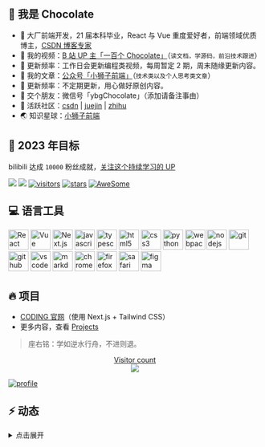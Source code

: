 ## :chocolate_bar: 我是 Chocolate 

- :apple: 大厂前端开发，21 届本科毕业，React 与 Vue 重度爱好者，前端领域优质博主，[CSDN 博客专家](https://chocolate.blog.csdn.net/)
- :cookie: 我的视频：[B 站 UP 主「一百个 Chocolate」](https://space.bilibili.com/351534170)（`读文档，学源码，前沿技术跟进`）
- :strawberry: 更新频率：工作日会更新编程类视频，每周暂定 2 期，周末随缘更新内容。
- :honey_pot: 我的文章：[公众号「小狮子前端」](https://img-blog.csdnimg.cn/img_convert/43c196751f4984c71011557d06e7e9b6.png)（`技术类以及个人思考类文章`）
- :strawberry: 更新频率：不定期更新，用心做好原创内容。
- :tangerine: 交个朋友：微信号「ybgChocolate」（添加请备注事由）
- :watermelon: 活跃社区：[csdn](https://chocolate.blog.csdn.net/) | [juejin](https://juejin.im/user/2981531267112520) | [zhihu](https://www.zhihu.com/people/100chocolate)
- :earth_asia: 知识星球：[小狮子前端](https://chodocs.cn/zsxq.html)

## :dart: 2023 年目标 

bilibili 达成 `10000` 粉丝成就，[关注这个持续学习的 UP](https://space.bilibili.com/351534170)

<a href="https://space.bilibili.com/351534170"><img src="https://img.shields.io/badge/dynamic/json?labelColor=FE7398&logo=bilibili&logoColor=white&label=bilibili%20fans&color=00aeec&query=%24.data.totalSubs&url=https%3A%2F%2Fapi.spencerwoo.com%2Fsubstats%2F%3Fsource%3Dbilibili%26queryKey%3D351534170" /></a> <a href="https://github.com/Chocolate1999"><img src="https://img.shields.io/github/stars/Chocolate1999?color=faf408&label=github%20stars&logo=github" /></a>
[![visitors](https://visitor-badge.laobi.icu/badge?page_id=Chocolate1999.Chocolate1999)](https://visitor-badge.laobi.icu/badge?page_id=Chocolate1999.Chocolate1999)
[![stars](https://img.shields.io/github/stars/Chocolate1999?color=fefb7b&logo=Undertale)](https://github-readme-stats.vercel.app/api?username=Chocolate1999&hide_title=false&hide_border=true&show_icons=true&include_all_commits=true&line_height=20&bg_color=0,EC6C6C,FFD479,FFFC79,73FA79&theme=graywhite&locale=cn)
[![AweSome](https://img.shields.io/badge/Awesome-Chocolate-c780fa?logo=Awesome-Lists)](https://github.com/Chocolate1999/awesome-stars-chocolate#readme)

## :computer: 语言工具

<div style="flex">
<img src="https://cdn.jsdelivr.net/gh/devicons/devicon/icons/react/react-original.svg" width="40" height="40" alt="React"/>
<img src="https://cdn.jsdelivr.net/gh/devicons/devicon/icons/vuejs/vuejs-original.svg" width="40" height="40" alt="Vue"/>
<img src="https://cdn.jsdelivr.net/gh/devicons/devicon/icons/nextjs/nextjs-original.svg" width="40" height="40" alt="Next.js"/>
<img src="https://cdn.jsdelivr.net/gh/devicons/devicon/icons/javascript/javascript-original.svg" width="40" height="40" alt="javascript"/>
<img src="https://cdn.jsdelivr.net/gh/devicons/devicon/icons/typescript/typescript-original.svg"  width="40" height="40" alt="typescript"/>
<img src="https://cdn.jsdelivr.net/gh/devicons/devicon/icons/html5/html5-original.svg" width="40" height="40" alt="html5"/>
<img src="https://cdn.jsdelivr.net/gh/devicons/devicon/icons/css3/css3-original.svg" width="40" height="40" alt="css3"/>
<img src="https://cdn.jsdelivr.net/gh/devicons/devicon/icons/python/python-original.svg" width="40" height="40" alt="python"/>
<img src="https://cdn.jsdelivr.net/gh/devicons/devicon/icons/webpack/webpack-original.svg" width="40" height="40" alt="webpack"/>
<img src="https://cdn.jsdelivr.net/gh/devicons/devicon/icons/nodejs/nodejs-original.svg" width="40" height="40" alt="nodejs"/>
<img src="https://cdn.jsdelivr.net/gh/devicons/devicon/icons/git/git-original.svg" width="40" height="40" alt="git"/>
<img src="https://cdn.jsdelivr.net/gh/devicons/devicon/icons/github/github-original.svg"  width="40" height="40" alt="github"/>
<img src="https://cdn.jsdelivr.net/gh/devicons/devicon/icons/vscode/vscode-original.svg" width="40" height="40" alt="vscode"/>
<img src="https://cdn.jsdelivr.net/gh/devicons/devicon/icons/markdown/markdown-original.svg" width="40" height="40" alt="markdown"/>
<img src="https://cdn.jsdelivr.net/gh/devicons/devicon/icons/chrome/chrome-original.svg" width="40" height="40" alt="chrome"/>
<img src="https://cdn.jsdelivr.net/gh/devicons/devicon/icons/firefox/firefox-original.svg" width="40" height="40" alt="firefox"/>          
<img src="https://cdn.jsdelivr.net/gh/devicons/devicon/icons/safari/safari-original.svg" width="40" height="40" alt="safari"/>          
<img src="https://cdn.jsdelivr.net/gh/devicons/devicon/icons/figma/figma-original.svg" width="40" height="40" alt="figma"/>

</div>

## :fire: 项目 

- [CODING 官网](https://coding.net/)（使用 Next.js + Tailwind CSS）
- 更多内容，查看 [Projects](https://blog.yangchaoyi.vip/projects)

> 座右铭：学如逆水行舟，不进则退。

<a href="https://alili.tech"><p align="center"> Visitor count<br> <img src="https://profile-counter.glitch.me/Chocolate1999/count.svg" /></a>

[![profile](https://github-profile-trophy.vercel.app/?username=Chocolate1999&theme=algolia&column=8)](https://github-profile-trophy.vercel.app/?username=Chocolate1999&theme=algolia&column=8)

## :zap: 动态 

<details>
<summary>点击展开</summary>

<table align="center">
<tr>
<td valign="top">

<!--START_SECTION:activity-->
1. 🎉 Merged PR [#236](https://github.com/chodocs/chodocs/pull/236) in [chodocs/chodocs](https://github.com/chodocs/chodocs)
2. 💪 Opened PR [#236](https://github.com/chodocs/chodocs/pull/236) in [chodocs/chodocs](https://github.com/chodocs/chodocs)
3. 🎉 Merged PR [#235](https://github.com/chodocs/chodocs/pull/235) in [chodocs/chodocs](https://github.com/chodocs/chodocs)
4. 💪 Opened PR [#235](https://github.com/chodocs/chodocs/pull/235) in [chodocs/chodocs](https://github.com/chodocs/chodocs)
5. 🎉 Merged PR [#234](https://github.com/chodocs/chodocs/pull/234) in [chodocs/chodocs](https://github.com/chodocs/chodocs)
<!--END_SECTION:activity-->

</td>
</tr>
</table>

</details>
